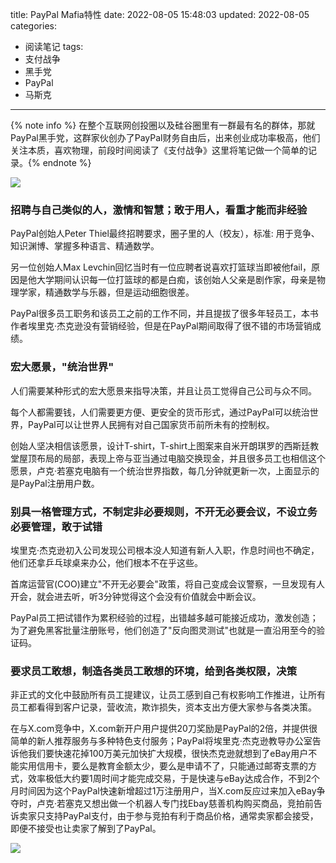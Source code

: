 title: PayPal Mafia特性
date: 2022-08-05 15:48:03
updated: 2022-08-05
categories:
- 阅读笔记
tags:
- 支付战争
- 黑手党
- PayPal
- 马斯克

---

{% note info %} 在整个互联网创投圈以及硅谷圈里有一群最有名的群体，那就PayPal黑手党，这群家伙创办了PayPal财务自由后，出来创业成功率极高，他们关注本质，喜欢物理，前段时间阅读了《支付战争》这里将笔记做一个简单的记录。{% endnote %}

![](/img/paypal_mafia-5926f5c8.png)

<!-- more -->

### 招聘与自己类似的人，激情和智慧；敢于用人，看重才能而非经验


PayPal创始人Peter Thiel最终招聘要求，圈子里的人（校友），标准: 用于竞争、知识渊博、掌握多种语言、精通数学。

另一位创始人Max Levchin回忆当时有一位应聘者说喜欢打篮球当即被他fail，原因是他大学期间认识每一位打篮球的都是白痴，该创始人父亲是剧作家，母亲是物理学家，精通数学与乐器，但是运动细胞很差。

PayPal很多员工职务和该员工之前的工作不同，并且提拔了很多年轻员工，本书作者埃里克·杰克逊没有营销经验，但是在PayPal期间取得了很不错的市场营销成绩。

### 宏大愿景，"统治世界"

人们需要某种形式的宏大愿景来指导决策，并且让员工觉得自己公司与众不同。

每个人都需要钱，人们需要更方便、更安全的货币形式，通过PayPal可以统治世界，PayPal可以让世界人民拥有对自己国家货币前所未有的控制权。

创始人坚决相信该愿景，设计T-shirt，T-shirt上图案来自米开朗琪罗的西斯廷教堂屋顶布局的局部，表现上帝与亚当通过电脑交换现金，并且很多员工也相信这个愿景，卢克·若塞克电脑有一个统治世界指数，每几分钟就更新一次，上面显示的是PayPal注册用户数。


### 别具一格管理方式，不制定非必要规则，不开无必要会议，不设立务必要管理，敢于试错

埃里克·杰克逊初入公司发现公司根本没人知道有新人入职，作息时间也不确定，他们还拿乒乓球桌来办公，他们根本不在乎这些。

首席运营官(COO)建立"不开无必要会"政策，将自己变成会议警察，一旦发现有人开会，就会进去听，听3分钟觉得这个会没有价值就会中断会议。

PayPal员工把试错作为累积经验的过程，出错越多越可能接近成功，激发创造；为了避免黑客批量注册账号，他们创造了"反向图灵测试"也就是一直沿用至今的验证码。

### 要求员工敢想，制造各类员工敢想的环境，给到各类权限，决策

非正式的文化中鼓励所有员工提建议，让员工感到自己有权影响工作推进，让所有员工都看得到客户记录，营收流，欺诈损失，资本支出方便大家参与各类决策。

在与X.com竞争中，X.com新开户用户提供20刀奖励是PayPal的2倍，并提供很简单的新人推荐服务与多种特色支付服务；PayPal将埃里克·杰克逊教导办公室告诉他我们要快速花掉100万美元加快扩大规模，很快杰克逊就想到了eBay用户不能实用信用卡，要么是教育金额太少，要么是申请不了，只能通过邮寄支票的方式，效率极低大约要1周时间才能完成交易，于是快速与eBay达成合作，不到2个月时间因为这个PayPal快速新增超过1万注册用户，当X.com反应过来加入eBay争夺时，卢克·若塞克又想出做一个机器人专门找Ebay慈善机构购买商品，竞拍前告诉卖家只支持PayPal支付，由于参与竞拍有利于商品价格，通常卖家都会接受，即便不接受也让卖家了解到了PayPal。


![](/img/paypal_mafia-9a5f7164.png)
